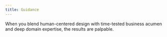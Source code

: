 ```yaml
---
title: Guidance
---
```


<background color="black">

<title-block
    text_one="Spend less time building buttons"
    text_two="and more time building bonds.">
</title-block>

</background>

<background color="gray">

When you blend human-centered design with time-tested business acumen and deep domain expertise, the results are palpable.
</background>
